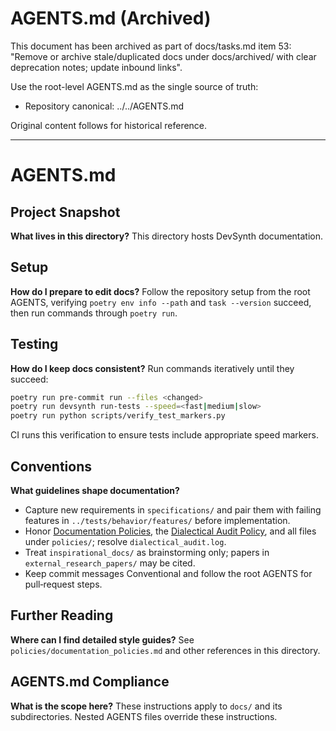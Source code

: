 # AGENTS.md (Archived)

This document has been archived as part of docs/tasks.md item 53: "Remove or archive stale/duplicated docs under docs/archived/ with clear deprecation notes; update inbound links".

Use the root-level AGENTS.md as the single source of truth:
- Repository canonical: ../../AGENTS.md

Original content follows for historical reference.

---

# AGENTS.md

## Project Snapshot

**What lives in this directory?**
This directory hosts DevSynth documentation.

## Setup

**How do I prepare to edit docs?**
Follow the repository setup from the root AGENTS, verifying `poetry env info --path`
and `task --version` succeed, then run commands through `poetry run`.

## Testing

**How do I keep docs consistent?**
Run commands iteratively until they succeed:

```bash
poetry run pre-commit run --files <changed>
poetry run devsynth run-tests --speed=<fast|medium|slow>
poetry run python scripts/verify_test_markers.py
```

CI runs this verification to ensure tests include appropriate speed markers.

## Conventions

**What guidelines shape documentation?**
- Capture new requirements in `specifications/` and pair them with failing features in `../tests/behavior/features/` before implementation.
- Honor [Documentation Policies](policies/documentation_policies.md), the [Dialectical Audit Policy](policies/dialectical_audit.md), and all files under `policies/`; resolve `dialectical_audit.log`.
- Treat `inspirational_docs/` as brainstorming only; papers in `external_research_papers/` may be cited.
- Keep commit messages Conventional and follow the root AGENTS for pull‑request steps.

## Further Reading

**Where can I find detailed style guides?**
See `policies/documentation_policies.md` and other references in this directory.

## AGENTS.md Compliance

**What is the scope here?**
These instructions apply to `docs/` and its subdirectories. Nested AGENTS files override these instructions.
